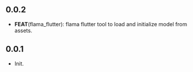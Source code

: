 ## 0.0.2

 - **FEAT**(flama_flutter): flama flutter tool to load and initialize model from assets.

## 0.0.1

- Init.
